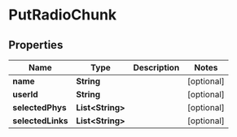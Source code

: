 
# PutRadioChunk

## Properties
Name | Type | Description | Notes
------------ | ------------- | ------------- | -------------
**name** | **String** |  |  [optional]
**userId** | **String** |  |  [optional]
**selectedPhys** | **List&lt;String&gt;** |  |  [optional]
**selectedLinks** | **List&lt;String&gt;** |  |  [optional]




